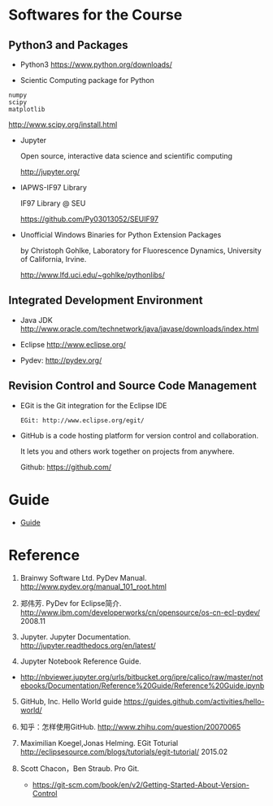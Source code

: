 
# Softwares for the Course

## Python3 and Packages

* Python3
  https://www.python.org/downloads/

* Scientic Computing package for Python
 ```
numpy
scipy
matplotlib
 ```
 http://www.scipy.org/install.html

* Jupyter

  Open source, interactive data science and scientific computing

  http://jupyter.org/

* IAPWS-IF97 Library

  IF97 Library @ SEU

  https://github.com/Py03013052/SEUIF97

* Unofficial Windows Binaries for Python Extension Packages

  by Christoph Gohlke, Laboratory for Fluorescence Dynamics, University of California, Irvine.

  http://www.lfd.uci.edu/~gohlke/pythonlibs/

## Integrated Development Environment

* Java JDK http://www.oracle.com/technetwork/java/javase/downloads/index.html

* Eclipse http://www.eclipse.org/

* Pydev: http://pydev.org/

##  Revision Control and Source Code Management

* EGit is the Git integration for the Eclipse IDE

      EGit: http://www.eclipse.org/egit/

* GitHub is a code hosting platform for version control and collaboration.

     It lets you and others work together on projects from anywhere.

    Github: https://github.com/

# Guide

* [Guide](https://github.com/Py03013052/home/tree/S2017/guide)

# Reference

1. Brainwy Software Ltd. PyDev Manual. http://www.pydev.org/manual_101_root.html

2. 郑伟芳. PyDev for Eclipse简介. http://www.ibm.com/developerworks/cn/opensource/os-cn-ecl-pydev/   2008.11

3. Jupyter. Jupyter Documentation. http://jupyter.readthedocs.org/en/latest/

4.  Jupyter Notebook Reference Guide.  

   * http://nbviewer.jupyter.org/urls/bitbucket.org/ipre/calico/raw/master/notebooks/Documentation/Reference%20Guide/Reference%20Guide.ipynb

5. GitHub, Inc. Hello World guide https://guides.github.com/activities/hello-world/

6. 知乎：怎样使用GitHub. http://www.zhihu.com/question/20070065

7. Maximilian Koegel,Jonas Helming. EGit Toturial http://eclipsesource.com/blogs/tutorials/egit-tutorial/   2015.02

8. Scott Chacon，Ben Straub. Pro Git.

   * https://git-scm.com/book/en/v2/Getting-Started-About-Version-Control

